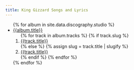 ```yaml
---
title: King Gizzard Songs and Lyrics
---
```


<ul>
  {% for album in site.data.discography.studio %}
    <li data-album="{{album.slug}}">
      <a href="/releases/{{album.slug}}">{{album.title}}</a>
      <ol>
        {% for track in album.tracks %}
          {% if track.slug %}
            <li><a href="/songs/{{track.slug}}">{{track.title}}</a></li>
          {% else %}
            {% assign slug = track.title | slugify %}
            <li><a href="/songs/{{slug}}">{{track.title}}</a></li>
          {% endif %}
        {% endfor %}
      </ol>
    </li>
  {% endfor %}
</ul>
